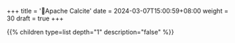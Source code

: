 +++
title = '💎Apache Calcite'
date = 2024-03-07T15:00:59+08:00
weight = 30
draft = true
+++


{{% children type=list  depth="1" description="false" %}}